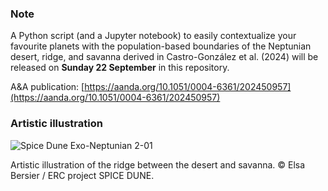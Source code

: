 ### Note
A Python script (and a Jupyter notebook) to easily contextualize your favourite planets with the population-based boundaries of the Neptunian desert, ridge, and savanna derived in Castro-González et al. (2024) will be released on **Sunday 22 September** in this repository.

A&A publication: [https://aanda.org/10.1051/0004-6361/202450957](https://aanda.org/10.1051/0004-6361/202450957)

### Artistic illustration

![Spice Dune Exo-Neptunian 2-01](https://github.com/user-attachments/assets/07a139a4-ce1f-4899-84af-6c885d1ed0d5)

Artistic illustration of the ridge between the desert and savanna. © Elsa Bersier / ERC project SPICE DUNE.
